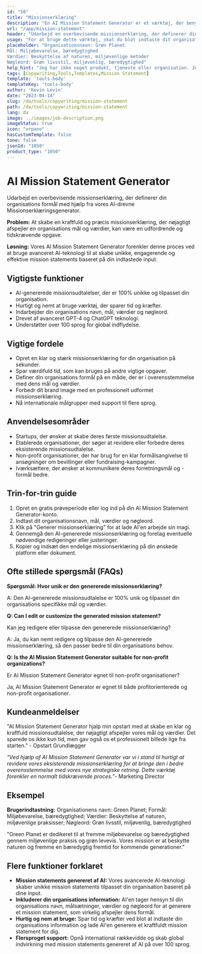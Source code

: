 ```yaml
---
id: "50"
title: "Missionserklæring"
description: "En AI Mission Statement Generator er et værktøj, der benytter kunstig intelligens til at skabe korte og kraftfulde mission statements for din organisation eller virksomhed. Ved at angive nogle nøgleord og mål vil generatoren automatisk generere en mission statement, der er i overensstemmelse med din organisations mål og værdier."
url: "/app/mission-statement"
header: "Udarbejd en overbevisende missionserklæring, der definerer din organisations formål."
usage: "For at bruge dette værktøj, skal du blot indtaste dit organisationsnavn, nøgleord, mål og værdier. Dette AI-model vil derefter generere en klar, unik og engagerende missionserklæring baseret på dine input."
placeholder: "Organisationsnavn: Grøn Planet
Mål: Miljøbevarelse, bæredygtighed
Værdier: Beskyttelse af naturen, miljøvenlige metoder
Nøgleord: Grøn livsstil, miljøvenlig, bæredygtighed"
help_hint: "Jeg har ikke noget produkt, tjeneste eller organisation. Jeg er en sproglig AI-assistent, der er designet til at hjælpe med sprogrelaterede opgaver."
tags: [Copywriting,Tools,Templates,Mission Statement]
template: 'tools-body'
templateKey: 'tools-body'
author: 'Kevin Levin'
date: "2023-04-14"
slug: /da/tools/copywriting/mission-statement
path: /da/tools/copywriting/mission-statement
lang: da
image: ../images/job-description.png
imageStatus: true
icon: "vrpano"
hasCustomTemplate: false
tone: false
jsonId: "1050"
product_type: "1050"
---
```

# AI Mission Statement Generator

Udarbejd en overbevisende missionserklæring, der definerer din organisations formål med hjælp fra vores AI-drevne Missionserklæringsgenerator.

**Problem:** At skabe en kraftfuld og præcis missionserklæring, der nøjagtigt afspejler en organisations mål og værdier, kan være en udfordrende og tidskrævende opgave.

**Løsning:** Vores AI Mission Statement Generator forenkler denne proces ved at bruge avanceret AI-teknologi til at skabe unikke, engagerende og effektive mission statements baseret på din indtastede input.

## Vigtigste funktioner

- AI-genererede missionsudtalelser, der er 100% unikke og tilpasset din organisation.
- Hurtigt og nemt at bruge værktøj, der sparer tid og kræfter.
- Indarbejder din organisations navn, mål, værdier og nøgleord.
- Drevet af avanceret GPT-4 og ChatGPT teknologi.
- Understøtter over 100 sprog for global indflydelse.

## Vigtige fordele

- Opret en klar og stærk missionserklæring for din organisation på sekunder.
- Spar værdifuld tid, som kan bruges på andre vigtige opgaver.
- Definer din organisations formål på en måde, der er i overensstemmelse med dens mål og værdier.
- Forbedr dit brand image med en professionelt udformet missionserklæring.
- Nå internationale målgrupper med support til flere sprog.

## Anvendelsesområder

- Startups, der ønsker at skabe deres første missionsudtalelse.
- Etablerede organisationer, der søger at revidere eller forbedre deres eksisterende missionsudtalelse.
- Non-profit organisationer, der har brug for en klar formålsangivelse til ansøgninger om bevillinger eller fundraising-kampagner.
- Iværksættere, der ønsker at kommunikere deres forretningsmål og -formål bedre.

## Trin-for-trin guide

1. Opret en gratis prøveperiode eller log ind på din AI Mission Statement Generator-konto.
2. Indtast dit organisationsnavn, mål, værdier og nøgleord.
3. Klik på "Generer missionserklæring" for at lade AI'en arbejde sin magi.
4. Gennemgå den AI-genererede missionserklæring og foretag eventuelle nødvendige redigeringer eller justeringer.
5. Kopier og indsæt den endelige missionserklæring på din ønskede platform eller dokument.

## Ofte stillede spørgsmål (FAQs)

**Spørgsmål: Hvor unik er den genererede missionserklæring?**

A: Den AI-genererede missionsudtalelse er 100% unik og tilpasset din organisations specifikke mål og værdier.

**Q: Can I edit or customize the generated mission statement?**

Kan jeg redigere eller tilpasse den genererede missionserklæring?

A: Ja, du kan nemt redigere og tilpasse den AI-genererede missionserklæring, så den passer bedre til din organisations behov.

**Q: Is the AI Mission Statement Generator suitable for non-profit organizations?**

Er AI Mission Statement Generator egnet til non-profit organisationer?

Ja, AI Mission Statement Generator er egnet til både profitorienterede og non-profit organisationer.

## Kundeanmeldelser

"AI Mission Statement Generator hjalp min opstart med at skabe en klar og kraftfuld missionsudtalelse, der nøjagtigt afspejler vores mål og værdier. Det sparede os ikke kun tid, men gav også os et professionelt billede lige fra starten." - Opstart Grundlægger

_"Ved hjælp af AI Mission Statement Generator var vi i stand til hurtigt at revidere vores eksisterende missionserklæring for at bringe den i bedre overensstemmelse med vores nye strategiske retning. Dette værktøj forenkler en normalt tidskrævende proces."_- Marketing Director

## Eksempel

**Brugerindtastning:** Organisationens navn: Green Planet; Formål: Miljøbevarelse, bæredygtighed; Værdier: Beskyttelse af naturen, miljøvenlige praksisser; Nøgleord: Grøn livsstil, miljøvenlig, bæredygtighed

"Green Planet er dedikeret til at fremme miljøbevarelse og bæredygtighed gennem miljøvenlige praksis og grøn levevis. Vores mission er at beskytte naturen og fremme en bæredygtig fremtid for kommende generationer."

## Flere funktioner forklaret

- **Mission statements genereret af AI:** Vores avancerede AI-teknologi skaber unikke mission statements tilpasset din organisation baseret på dine input.
- **Inkluderer din organisations information:** AI'en tager hensyn til din organisations navn, målsætninger, værdier og nøgleord for at generere et mission statement, som virkelig afspejler dens formål.
- **Hurtig og nem at bruge:** Spar tid og kræfter ved blot at indtaste din organisations information og lade AI'en generere et kraftfuldt mission statement for dig.
- **Flersproget support:** Opnå international rækkevidde og skab global indvirkning med mission statements genereret af AI på over 100 sprog.
